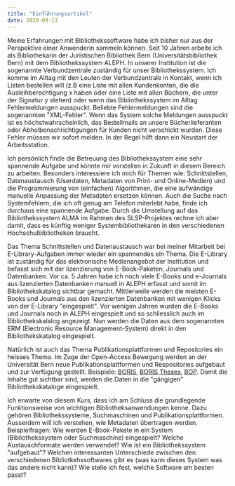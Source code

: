 ```yaml
---
title: "Einführungsartikel"
date: 2020-09-13
---
```


Meine Erfahrungen mit Bibliothekssoftware habe ich bisher nur aus der Perspektive einer Anwenderin sammeln können. Seit 10 Jahren arbeite ich als Bibliothekarin der Juristischen Bibliothek Bern (Universitätsbibliothek Bern) mit dem Bibliothekssystem ALEPH. In unserer Institution ist die sogenannte Verbundzentrale zuständig für unser Bibliothekssystem. Ich komme im Alltag mit den Leuten der Verbundzentrale in Kontakt, wenn ich Listen bestellen will (z.B eine Liste mit allen Kundenkonten, die die Ausleihberechtigung x haben oder eine Liste mit allen Büchern, die unter der Signatur y stehen) oder wenn das Bibliothekssystem im Alltag Fehlermeldungen ausspuckt. Beliebte Fehlermeldungen sind die sogenannten "XML-Fehler". Wenn das System solche Meldungen ausspuckt ist es höchstwahrscheinlich, das Bestellmails an unsere Bücherlieferanten oder Abholbenachrichtigungen für Kunden nicht verschickt wurden. Diese Fehler müssen wir sofort melden. In der Regel hilft dann ein Neustart der Arbeitsstation. 

Ich persönlich finde die Betreuung des Bibliothekssystem eine sehr spannende Aufgabe und könnte mir vorstellen in Zukunft in diesem Bereich zu arbeiten. Besonders interessiere ich mich für Themen wie: Schnittstellen, Datenaustausch (Userdaten, Metadaten von Print- und Online-Medien) und die Programmierung von (einfachen) Algorithmen, die eine aufwändige manuelle Anpassung der Metadaten ersetzen können. Auch die Suche nach Systemfehlern, die ich oft genug am Telefon miterlebt habe, finde ich durchaus eine spannende Aufgabe. Durch die Umstellung auf das Bibliothekssystem ALMA im Rahmen des SLSP-Projektes rechne ich aber damit, dass es künftig weniger Systembibliothekaren in den verschiedenen Hochschulbibliotheken braucht.

Das Thema Schnittstellen und Datenaustausch war bei meiner Mitarbeit bei E-Library-Aufgaben immer wieder ein spannendes ein Thema. Die E-Library ist zuständig für das elektronische Medienangebot der Institution und befasst sich mit der lizenzierung von E-Book-Paketen, Journals und Datenbanken. Vor ca. 5 Jahren habe ich noch viele E-Books und e-Journals aus lizenzierten Datenbanken manuell in ALEPH erfasst und somit im Bibliothekskatalog sichtbar gemacht. Mittlerweile werden die meisten E-Books und Journals aus den lizenzierten Datenbanken mit wenigen Klicks von der E-Library "eingespielt". Vor wenigen Jahren wurden die E-Books und Journals noch in ALEPH eingespielt und so schliesslich auch im Bibliothekskalalog angezeigt. Nun werden die Daten aus dem sogenannten ERM (Electronic Resource Management-System) direkt in den Bibliothekskatalog eingespielt. 

Natürlich ist auch das Thema Publikationsplattformen und Repositories ein heisses Thema. Im Zuge der Open-Access Bewegung werden an der Universität Bern neue Publikationsplattformen und Respositories aufgebaut und zur Verfügung gestellt. Beispiele: [BORIS](https://boris.unibe.ch/), [BORIS Theses](https://boristheses.unibe.ch/), [BOP](https://bop.unibe.ch/). Damit die Inhalte gut sichtbar sind, werden die Daten in die "gängigen" Bibliothekskataloge eingespielt. 

Ich erwarte von diesem Kurs, dass ich am Schluss die grundlegende Funktionsweise von wichtigen Bibliotheksanwendungen kenne. Dazu gehören Bibliothekssysteme, Suchmaschinen und Publikationsplattformen. Ausserdem will ich verstehen, wie Metadaten übertragen werden.
Beispielfragen: Wie werden E-Book-Pakete in ein System (Bibliothekssystem oder Suchmaschine) eingespielt? Welche Austauschformate werden verwendet? Wie ist ein Bibliothekssystem "aufgebaut"? Welchen interessanten Unterschiede zwischen den verschiedenen Bibliotkehssoftwares gibt es (was kann dieses System was das andere nicht kann)? Wie stelle ich fest, welche Software am besten passt?




